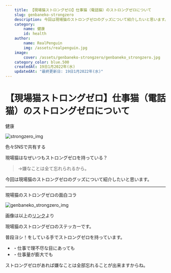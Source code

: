 ```yaml
---
    title: 【現場猫ストロングゼロ】仕事猫（電話猫）のストロングゼロについて
    slug: genbaneko-strongzero
    description: 今回は現場猫のストロングゼロのグッズについて紹介したいと思います。
    category: 
        name: 健康
        id: health
    author:
        name: RealPenguin
        img: /assets/realpenguin.jpg
    image: 
        cover: /assets/genbaneko-strongzero/genbaneko_strongzero.jpg
    category_color: blue.500
    createdAt: 19日1月2022年(水)
    updatedAt: "最終更新日: 19日1月2022年(水)" 
---
```


# 【現場猫ストロングゼロ】仕事猫（電話猫）のストロングゼロについて
<category>健康</category>

![strongzero_img](/assets/genbaneko-strongzero/stronzero.jpg)

<span>色々SNSで共有する</span>

<twitter></twitter>
<facebook></facebook>
<lineshare></lineshare>
<whatsapp></whatsapp>

現場猫はなぜいつもストロングゼロを持っている？

> →嫌なことは全て忘れられるから。


今回は現場猫のストロングゼロのグッズについて紹介したいと思います。

----------------------

<block>現場猫のストロングゼロの面白コラ</block>

![genbaneko_strongzero_img](/assets/genbaneko-strongzero/41sjzwAxhL._AC_-2.jpg)

画像は以上の[リンク](https://www.amazon.co.jp/?tag=kikankoutake0-22&linkCode=w0f)より

現場猫のストロングゼロのステッカーです。

普段ヨシ！をしている手でストロングゼロを持っています。
- ・仕事で理不尽な目にあっても
- ・仕事量が膨大でも

ストロングゼロがあれば嫌なことは全部忘れることが出来ますからね。